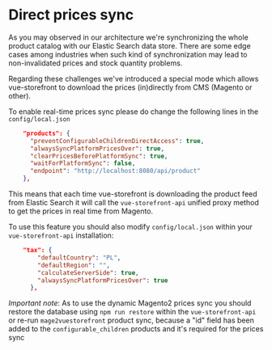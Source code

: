 # Direct prices sync

As you may observed in our architecture we're synchronizing the whole product catalog with our Elastic Search data store. There are some edge cases among industries when such kind of synchronization may lead to non-invalidated prices and stock quantity problems.

Regarding these challenges we've introduced a special mode which allows vue-storefront to download the prices (in)directly from CMS (Magento or other).

To enable real-time prices sync please do change the following lines in the `config/local.json`

```json
    "products": {
      "preventConfigurableChildrenDirectAccess": true,
      "alwaysSyncPlatformPricesOver": true,
      "clearPricesBeforePlatformSync": true,
      "waitForPlatformSync": false,
      "endpoint": "http://localhost:8080/api/product"
    },
```

This means that each time vue-storefront is downloading the product feed from Elastic Search it will call the `vue-storefront-api` unified proxy method to get the prices in real time from Magento.

To use this feature you should also modify `config/local.json` within your `vue-storefront-api` installation:

```json
	"tax": {
		"defaultCountry": "PL",
		"defaultRegion": "",
		"calculateServerSide": true,
		"alwaysSyncPlatformPricesOver": true
	  },
```


*Important note*: As to use the dynamic Magento2 prices sync you should restore the database using `npm run restore` within the `vue-storefront-api`  or re-run `mage2vuestorefront` product sync, because a "id" field has been added to the `configurable_children` products and it's required for the prices sync

